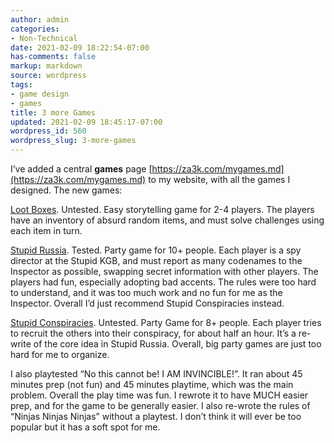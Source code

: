 ```yaml
---
author: admin
categories:
- Non-Technical
date: 2021-02-09 18:22:54-07:00
has-comments: false
markup: markdown
source: wordpress
tags:
- game design
- games
title: 3 more Games
updated: 2021-02-09 18:45:17-07:00
wordpress_id: 560
wordpress_slug: 3-more-games
---
```

I’ve added a central **games** page [https://za3k.com/mygames.md](https://za3k.com/mygames.md) to my website, with all the games I designed. The new games:

[Loot Boxes](https://za3k.com/archive/lootboxes.md). Untested. Easy storytelling game for 2-4 players. The players have an inventory of absurd random items, and must solve challenges using each item in turn.

[Stupid Russia](https://za3k.com/archive/stupid_russia.md). Tested. Party game for 10+ people. Each player is a spy director at the Stupid KGB, and must report as many codenames to the Inspector as possible, swapping secret information with other players. The players had fun, especially adopting bad accents. The rules were too hard to understand, and it was too much work and no fun for me as the Inspector. Overall I’d just recommend Stupid Conspiracies instead.

[Stupid Conspiracies](https://za3k.com/archive/conspiracies.md). Untested. Party Game for 8+ people. Each player tries to recruit the others into their conspiracy, for about half an hour. It’s a re-write of the core idea in Stupid Russia. Overall, big party games are just too hard for me to organize.

I also playtested “No this cannot be! I AM INVINCIBLE!”. It ran about 45 minutes prep (not fun) and 45 minutes playtime, which was the main problem. Overall the play time was fun. I rewrote it to have MUCH easier prep, and for the game to be generally easier. I also re-wrote the rules of “Ninjas Ninjas Ninjas” without a playtest. I don’t think it will ever be too popular but it has a soft spot for me.

